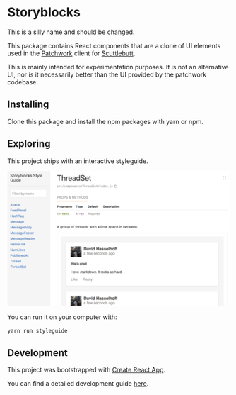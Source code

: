 # Storyblocks

This is a silly name and should be changed.

This package contains React components that are a clone of UI elements used in the [Patchwork](https://github.com/ssbc/patchwork) client for [Scuttlebutt](https://www.scuttlebutt.nz/).

This is mainly intended for experimentation purposes. It is not an alternative UI, nor is it necessarily better than the UI provided by the patchwork codebase.

## Installing

Clone this package and install the npm packages with yarn or npm.

## Exploring

This project ships with an interactive styleguide.

![styleguide](./styleguide.png)

You can run it on your computer with:

```bash
yarn run styleguide
```

## Development

This project was bootstrapped with [Create React App](https://github.com/facebookincubator/create-react-app).

You can find a detailed development guide [here](https://github.com/facebookincubator/create-react-app/blob/master/packages/react-scripts/template/README.md).